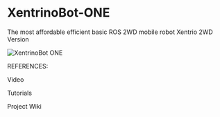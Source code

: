 # XentrinoBot-ONE

The most affordable efficient basic ROS 2WD mobile robot
Xentrio 2WD Version


![XentrinoBot ONE ](https://github.com/hi-techno-barrio/XentrinoBot-ONE/blob/main/doc_refence/img/XentrinoBot-ONE.png)


REFERENCES:

Video 

Tutorials

Project Wiki


